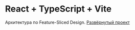 # React + TypeScript + Vite
Архитектура по Feature-Sliced Design.
[Развёрнутый проект](https://ra-brief-summary.onrender.com/)